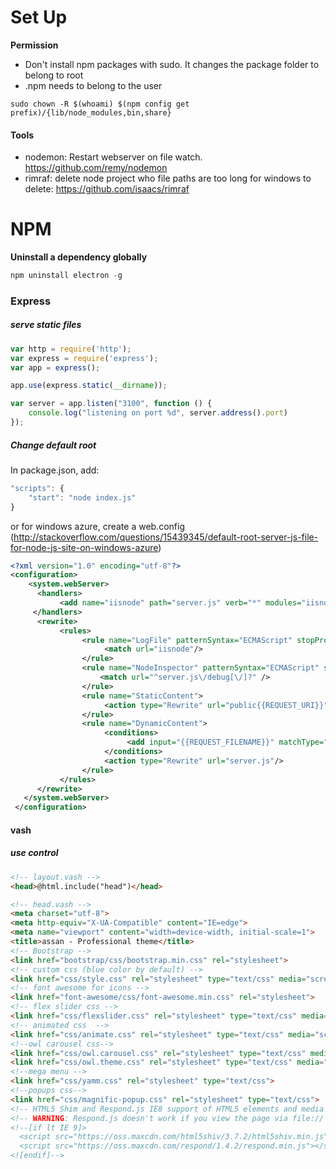 # Set Up

**Permission**
* Don't install npm packages with sudo. It changes the package folder to belong to root
* .npm needs to belong to the user

```
sudo chown -R $(whoami) $(npm config get prefix)/{lib/node_modules,bin,share}
```


#### Tools

* nodemon: Restart webserver on file watch. https://github.com/remy/nodemon
* rimraf: delete node project who file paths are too long for windows to delete: https://github.com/isaacs/rimraf

# NPM

**Uninstall a dependency globally**

```javascript
npm uninstall electron -g
```

### Express

##### serve static files

```javascript
var http = require('http');
var express = require('express');
var app = express();

app.use(express.static(__dirname));

var server = app.listen("3100", function () {
	console.log("listening on port %d", server.address().port)
});
```

##### Change default root

In package.json, add:

```javascript
"scripts": {
    "start": "node index.js"
}
```

or for windows azure, create a web.config (http://stackoverflow.com/questions/15439345/default-root-server-js-file-for-node-js-site-on-windows-azure)

```xml
<?xml version="1.0" encoding="utf-8"?>
<configuration>
    <system.webServer>         
      <handlers>
           <add name="iisnode" path="server.js" verb="*" modules="iisnode"/>
     </handlers>
      <rewrite>
           <rules>
                <rule name="LogFile" patternSyntax="ECMAScript" stopProcessing="true">
                     <match url="iisnode"/>
                </rule>
                <rule name="NodeInspector" patternSyntax="ECMAScript" stopProcessing="true">                    
                    <match url="^server.js\/debug[\/]?" />
                </rule>
                <rule name="StaticContent">
                     <action type="Rewrite" url="public{{REQUEST_URI}}"/>
                </rule>
                <rule name="DynamicContent">
                     <conditions>
                          <add input="{{REQUEST_FILENAME}}" matchType="IsFile" negate="True"/>
                     </conditions>
                     <action type="Rewrite" url="server.js"/>
                </rule>
           </rules>
      </rewrite>
   </system.webServer>
 </configuration>
```

#### vash

##### use control

```html
<!-- layout.vash -->
<head>@html.include("head")</head>

<!-- head.vash -->
<meta charset="utf-8">
<meta http-equiv="X-UA-Compatible" content="IE=edge">
<meta name="viewport" content="width=device-width, initial-scale=1">
<title>assan - Professional theme</title>
<!-- Bootstrap -->
<link href="bootstrap/css/bootstrap.min.css" rel="stylesheet">
<!-- custom css (blue color by default) -->
<link href="css/style.css" rel="stylesheet" type="text/css" media="screen">     
<!-- font awesome for icons -->
<link href="font-awesome/css/font-awesome.min.css" rel="stylesheet">
<!-- flex slider css -->
<link href="css/flexslider.css" rel="stylesheet" type="text/css" media="screen">
<!-- animated css  -->
<link href="css/animate.css" rel="stylesheet" type="text/css" media="screen">
<!--owl carousel css-->
<link href="css/owl.carousel.css" rel="stylesheet" type="text/css" media="screen">
<link href="css/owl.theme.css" rel="stylesheet" type="text/css" media="screen">
<!--mega menu -->
<link href="css/yamm.css" rel="stylesheet" type="text/css">
<!--popups css-->
<link href="css/magnific-popup.css" rel="stylesheet" type="text/css">
<!-- HTML5 Shim and Respond.js IE8 support of HTML5 elements and media queries -->
<!-- WARNING: Respond.js doesn't work if you view the page via file:// -->
<!--[if lt IE 9]>
  <script src="https://oss.maxcdn.com/html5shiv/3.7.2/html5shiv.min.js"></script>
  <script src="https://oss.maxcdn.com/respond/1.4.2/respond.min.js"></script>
<![endif]-->

```
